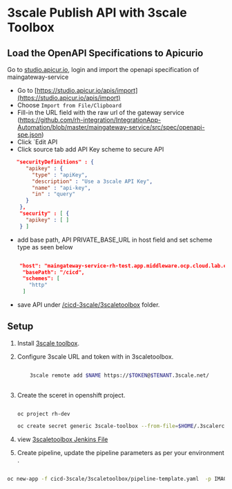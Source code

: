 # 3scale Publish API with 3scale Toolbox


##  Load the OpenAPI Specifications to Apicurio

Go to [studio.apicur.io](https://studio.apicur.io/), login and import the openapi specification of maingateway-service

* Go to [https://studio.apicur.io/apis/import](https://studio.apicur.io/apis/import)
* Choose `Import from File/Clipboard`
* Fill-in the URL field with the raw url of the gateway service (https://github.com/rh-integration/IntegrationApp-Automation/blob/master/maingateway-service/src/spec/openapi-spe.json)
* Click `Edit API
* Click source tab add API Key scheme to secure API

```json
   "securityDefinitions" : {
      "apikey" : {
        "type" : "apiKey",
        "description" : "Use a 3scale API Key",
        "name" : "api-key",
        "in" : "query"
      }
    },
    "security" : [ {
      "apikey" : [ ]
    } ]

```
* add base path, API PRIVATE_BASE_URL in host field and set scheme type as seen below

```json

    "host": "maingateway-service-rh-test.app.middleware.ocp.cloud.lab.eng.bos.redhat.com",
     "basePath": "/cicd",
     "schemes": [
       "http"
     ]

```

* save API under [/cicd-3scale/3scaletoolbox](/cicd-3scale/3scaletoolbox) folder.


## Setup

1. Install [3scale toolbox](https://github.com/3scale/3scale_toolbox/blob/master/README.md#installation).

2. Configure 3scale URL and token with in 3scaletoolbox.
	
	```sh
	
		3scale remote add $NAME https://$TOKEN@$TENANT.3scale.net/
		
	```
3. Create the sceret in openshift project.

	```sh
	
	oc project rh-dev
	
	oc create secret generic 3scale-toolbox --from-file=$HOME/.3scalerc.yaml
	```

4. view [3scaletoolbox Jenkins File](https://raw.githubusercontent.com/rh-integration/IntegrationApp-Automation/master/cicd-3scale/3scaletoolbox/Jenkinsfile)

5. Create pipeline, update the pipeline parameters as per your environment .

```sh

oc new-app -f cicd-3scale/3scaletoolbox/pipeline-template.yaml  -p IMAGE_NAMESPACE=rh-dev -p DEV_PROJECT=rh-dev -p TEST_PROJECT=rh-test -p PROD_PROJECT=rh-prod  -p PRIVATE_BASE_URL=http://maingateway-service-rh-test.app.middleware.ocp.cloud.lab.eng.bos.redhat.com -p PUBLIC_PRODUCTION_WILDCARD_DOMAIN=app.middleware.ocp.cloud.lab.eng.bos.redhat.com -p PUBLIC_STAGING_WILDCARD_DOMAIN=staging.app.middleware.ocp.cloud.lab.eng.bos.redhat.com -p DEVELOPER_ACCOUNT_ID=developer 

```




